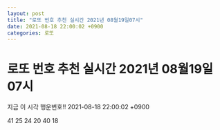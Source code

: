 ```yaml
---
layout: post
title: "로또 번호 추천 실시간 2021년 08월19일07시"
date: 2021-08-18 22:00:02 +0900
categories: 로또
---
```


# 로또 번호 추천 실시간 2021년 08월19일07시

지금 이 시각 행운번호!! 2021-08-18 22:00:02 +0900

 41  25  24  20  40  18 

